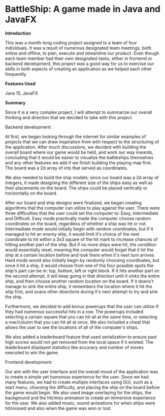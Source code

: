# BattleShip: A game made in Java and JavaFX

**Introduction**

This was a month-long coding project assigned to a team of four individuals. It was a result of numerous designated team meetings, both online and offline, to plan, execute and streamline our product. Even though each team member had their own designated tasks, either in frontend or backend development, this project was a good way for us to exercise our skills in both aspects of creating an application as we helped each other frequently.

**Features Used**

Java 15, JavaFX

**Summary**

Since it is a very complex project, I will attempt to summarize our overall thinking and direction that we decided to take with this project. 

Backend development:

At first, we began looking through the internet for similar examples of projects that we can draw inspiration from with respect to the structuring of the application. After much discussions, we decided with building the overall board where our game would be held, and work our way inwards, concluding that it would be easier to visualize the battleships themselves and any other features we add if we finish building the playing map first. The board was a 2d array of ints that served as coordinates.

We also needed to build the ship models; since our board was a 2d array of integers, it made designing the different size of the ships easy as well as their placements on the board. The ships could be placed vertically or horizontally on the board.

After our board and ship designs were finalized, we began creating algorithms that the computer can utilize to play against the user. There were three difficulties that the user could set the computer to: Easy, Intermediate and Difficult. 
Easy mode practically made the computer choose random coordinates on the board, regardless of whether a ship was hit or not.
Intermediate mode would initially begin with random coordinates, but if it managed to hit an enemy ship, it would limit it's choice of the next coordinate to hit within a 3x3 square of the hit mark to increase chances of hitting another part of the ship. But if no more ships were hit, the condition would essentially reset, meaning the computer would forget that it hit the ship at a certain location before and look there when it's next turn arrives.
Hard mode would also initially begin by randomly choosing coordinates, but once it hit a ship, it would choose from one of the four possible spots the ship's part can be in: top, bottom, left or right block. If it hits another part on the second attempt, it will keep going in that direction until it sinks the entire ship, and then choose another random location on the board. If it doens't manage to sink the entire ship, it remembers the location where it hit the ship first, and scans other directions during it's next attempt to try and sink the ship.

Furthermore, we decided to add bonus powerups that the user can utilize if they had numerous successful hits in a row. 
The powerups included selecting a certain square that you can hit all at the same time, or selecting a row/column that you can hit all at once. 
We also included a cheat that allows the user to see the locations of all of the computer's ships.

We also added a leaderboard feature that used serialization to ensure past high scores would not get removed from the local space if it existed. The leaderboard displayed statistics like accuracy and number of moves executed to win the game.

Frontend development:

Our aim with the user interface and the overall mood of the application was to create a simple yet humorous experience for the user. Since we had many features, we had to create multiple interfaces using GUI, such as a start menu, choosing the difficulty, and placing the ship on the board before the game would begin. We also used image overlaying for the ships, the background and the hit/miss animation to create an immersive experience for the user. We also added music, sound animations for when ships were hit/missed and also when the game was won or lost. 

